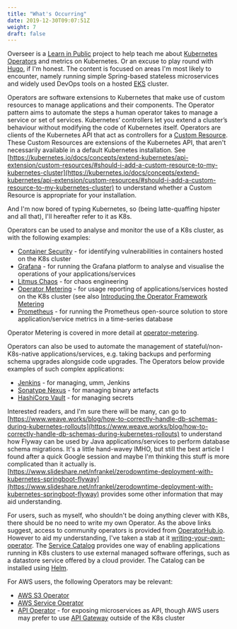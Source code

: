 ```yaml
---
title: "What's Occurring"
date: 2019-12-30T09:07:51Z
weight: 7
draft: false
---
```

Overseer is a [Learn in Public](https://www.swyx.io/writing/learn-in-public/) project to help teach me about [Kubernetes Operators](https://kubernetes.io/docs/concepts/extend-kubernetes/operator/) and metrics on Kubernetes. Or an excuse to play round with [Hugo](https://gohugo.io), if I'm honest. The content is focused on areas I'm most likely to encounter, namely running simple Spring-based stateless microservices and widely used DevOps tools on a hosted [EKS](https://aws.amazon.com/eks/) cluster.

Operators are software extensions to Kubernetes that make use of custom resources to manage applications and their components. The Operator pattern aims to automate the steps a human operator takes to manage a service or set of services. Kubernetes’ controllers let you extend a cluster’s behaviour without modifying the code of Kubernetes itself. Operators are clients of the Kubernetes API that act as controllers for a [Custom Resource](https://kubernetes.io/docs/concepts/extend-kubernetes/api-extension/custom-resources/). These Custom Resources are extensions of the Kubernetes API, that aren't necessarily available in a default Kubernetes installation. See [https://kubernetes.io/docs/concepts/extend-kubernetes/api-extension/custom-resources/#should-i-add-a-custom-resource-to-my-kubernetes-cluster](https://kubernetes.io/docs/concepts/extend-kubernetes/api-extension/custom-resources/#should-i-add-a-custom-resource-to-my-kubernetes-cluster) to understand whether a Custom Resource is appropriate for your installation.

And I'm now bored of typing Kubernetes, so (being latte-quaffing hipster and all that), I'll hereafter refer to it as K8s.

Operators can be used to analyse and monitor the use of a K8s cluster, as with the following examples:

* [Container Security](https://operatorhub.io/operator/container-security-operator) - for identifying vulnerabilities in containers hosted on the K8s cluster
* [Grafana](https://operatorhub.io/operator/grafana-operator) - for running the Grafana platform to analyse and visualise the operations of your applications/services
* [Litmus Chaos](https://operatorhub.io/operator/litmuschaos) - for chaos engineering
* [Operator Metering](https://operatorhub.io/operator/metering-upstream) - for usage reporting of applications/services hosted on the K8s cluster (see also [Introducing the Operator Framework Metering](https://coreos.com/blog/introducing-operator-framework-metering)
* [Prometheus](https://operatorhub.io/operator/prometheus) - for running the Prometheus open-source solution to store application/service metrics in a time-series database

Operator Metering is covered in more detail at [operator-metering](../operator-metering).

Operators can also be used to automate the management of stateful/non-K8s-native applications/services, e.g. taking backups and performing schema upgrades alongside code upgrades. The Operators below provide examples of such complex applications:

* [Jenkins](https://operatorhub.io/operator/jenkins-operator) - for managing, umm, Jenkins
* [Sonatype Nexus](https://operatorhub.io/operator/nexus-operator-hub) - for managing binary artefacts
* [HashiCorp Vault](https://operatorhub.io/operator/vault) - for managing secrets

Interested readers, and I'm sure there will be many, can go to [https://www.weave.works/blog/how-to-correctly-handle-db-schemas-during-kubernetes-rollouts](https://www.weave.works/blog/how-to-correctly-handle-db-schemas-during-kubernetes-rollouts) to understand how Flyway can be used by Java applications/services to perform database schema migrations. It's a little hand-wavey IMHO, but still the best article I found after a quick Google session and maybe I'm thinking this stuff is more complicated than it actually is. [https://www.slideshare.net/nfrankel/zerodowntime-deployment-with-kubernetes-springboot-flyway](https://www.slideshare.net/nfrankel/zerodowntime-deployment-with-kubernetes-springboot-flyway) provides some other information that may aid understanding.

For users, such as myself, who shouldn't be doing anything clever with K8s, there should be no need to write my own Operator. As the above links suggest, access to community operators is provided from [OperatorHub.io](https://operatorhub.io). However to aid my understanding, I've taken a stab at it [writing-your-own-operator](writing-your-own-operator). The [Service Catalog](https://kubernetes.io/docs/concepts/extend-kubernetes/service-catalog/) provides one way of enabling applications running in K8s clusters to use external managed software offerings, such as a datastore service offered by a cloud provider. The Catalog can be installed using [Helm](https://kubernetes.io/docs/tasks/service-catalog/install-service-catalog-using-helm/).

For AWS users, the following Operators may be relevant:

* [AWS S3 Operator](https://operatorhub.io/operator/awss3-operator-registry)
* [AWS Service Operator](https://operatorhub.io/operator/aws-service)
* [API Operator](https://operatorhub.io/operator/api-operator) - for exposing microservices as API, though AWS users may prefer to use [API Gateway](https://aws.amazon.com/api-gateway/) outside of the K8s cluster
